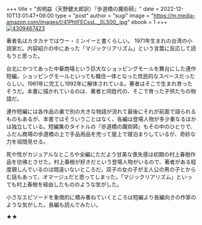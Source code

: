 +++
title = "呉明益（天野健太郎訳）『歩道橋の魔術師』"
date = 2022-12-10T13:01:47+09:00
type = "post"
author = "sugi"
image = "https://m.media-amazon.com/images/I/41PhtFECsxL._SL500_.jpg"
ebook = 1
+++
<a href="https://www.amazon.co.jp/dp/4309467423/?tag=chezsugi-22" target="_blank"><img src="https://m.media-amazon.com/images/I/41PhtFECsxL._SL500_.jpg" alt="4309467423" border="0" class="alignleft" /></a>

著者名はカタカナではウー・ミンイーと書くらしい。 1971年生まれの台湾の小説家だ。内容紹介の中にあった「マジックリアリズム」という言葉に反応して読もうと思った。

台北にかつてあった中華商場という巨大なショッピングモールを舞台にした連作短編。ショッピングモールといっても職住一体となった庶民的なスペースだったらしい。1961年に完工し1992年に解体されている。著者はそこで生まれ育ったそうだ。本書に描かれているのは、著者と同姓代の、そこで育った子供たちの物語だ。

連作短編には各作品の裏で別の大きな物語が流れて最後にそれが前面で語られるものもあるが、本書ではそういうことはなく、各編は登場人物が多少重なるほかは独立している。短編集のタイトルの『歩道橋の魔術師』もその中のひとりで、ふだん商場の歩道橋の上で手品用品を売って屋上で寝泊まりしているが、奇妙な力を垣間見せる。

死や性がカジュアルなところや全編にただよう甘美な喪失感は初期の村上春樹作品を彷彿とさせた。村上春樹が好きだという登場人物がいるので、著者がある程度親しんでいるのは間違いないところだ。双子の女の子が主人公の男の子とからむ話もあって、オマージュだと思ってしまった。「マジックリアリズム」といっても村上春樹を経由したもののような気がした。

小さなエピソードを象徴的に積み重ねていくところは短編より長編向きの作家のような気がした。長編も読んでみたい。

★★